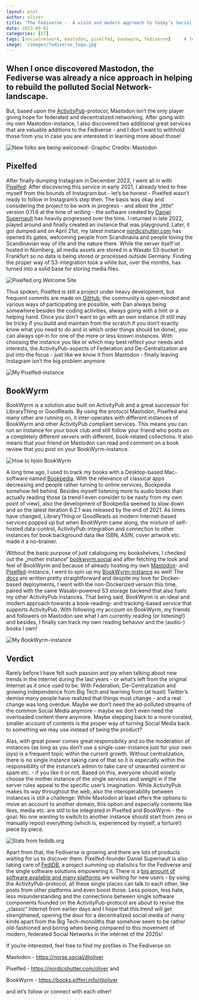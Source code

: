 ```yaml
---
layout: post
author: oliver
title: "The Fediverse -  A vivid and modern approach to today’s Social Network-landscape"
date: 2023-09-01
categories: [IT]
tags: [socialnetwork, mastodon, pixelfed, bookwyrm, fediverse]     # TAG names should always be lowercase
image: '/images/fediverse_logo.jpg'
---
```


## When I once discovered Mastodon, the Fediverse was already a nice approach in helping to rebuild the polluted Social Network-landscape.

But, based upon the [ActivityPub](https://www.w3.org/TR/activitypub/)\-protocol, Mastodon isn’t the only player giving hope for federated and decentralized networking. After going with my own Mastodon-instance, I also discovered two additional great services that are valuable additions to the Fediverse - and I don’t want to withhold those from you in case you are interested in learning more about those!

![New folks are being welcomed- Graphic Credits: Mastodon](../images/mastodon_welcome.jpg)

## Pixelfed

After finally dumping Instagram in December 2022, I went all in with [Pixelfed](https://pixelfed.org/): After discovering this service in early 2021, I  already tried to free myself from the bounds of Instagram but - let’s be honest - Pixelfed wasn’t ready to follow in Instagram’s step then. The basis was okay and considering the project to be work in progress - and albeit the „little“ version 0.11.6 at the time of writing - the software created by [Daniel Supernault](https://pixelfed.social/dansup) has heavily progressed over the time. I returned in late 2022, played around and finally created an instance that was playground. Later, it got dumped and on April 21st, my latest instance [nordicshutter.com](https://nordicshutter.com/) has opened its gates, welcoming people from Scandinavia and people loving the Scandinavian way of life and the nature there. While the server itself ist hosted in Nürnberg, all media assets are stored in a Wasabi S3-bucket in Frankfurt so no data is being stored or processed outside Germany. Finding the proper way of S3-integration took a while but, over the months, has turned into a solid base for storing media files.

![Pixelfed.org Welcome Site](../images/pixelfed_org_website.jpg)

Thus spoken, Pixelfed is still a project under heavy development, but frequent commits are made on [GitHub](https://github.com/pixelfed/pixelfed), the community is open-minded and various ways of participating are possible, with Dan always being somewhere besides the coding activities, always going with a hint or a helping hand. Once you don’t want to go with an own instance (it still may be tricky if you build and maintain from the scratch if you don’t exactly know what you need to do and in which order things should be done), you can always opt-in for one of the more or less known instances. With choosing the instance you like or which may best reflect your needs and interests, the ActivityPub-aspects of Federation and De-Centralization are put into the focus - just like we know it from Mastodon  - finally leaving Instagram isn’t the big problem anymore.

![My Pixelfed-instance](../images/nordicshutter_welcome.jpg)

## BookWyrm

BookWyrm is a solution also built on ActivityPub and a great successor for LibraryThing or GoodReads. By using the protocol Mastodon, Pixelfed and many other are running on, it inter-operates with different instances of BookWyrm and other ActivityPub compliant services. This means you can run an instance for your book club and still follow your friend who posts on a completely different servers with different, book-related collections. It also means that your friend on Mastodon can read and comment on a book review that you post on your BookWyrm-instance.

![How to hjoin BookWyrm](../images/bookwyrm_website.jpg)

A long time ago, I used to track my books with a Desktop-based Mac-software named [Bookpedia](https://www.bruji.com/bookpedia/). With the relevance of classical apps decreasing and people rather turning to online services, Bookpedia somehow fell behind. Besides myself listening more to audio books than actually reading those (a trend I even consider to be nasty from my own point of view), also the development of Bookpedia seemed to slow down and so the latest iteration 6.2.1 was released by the end of 2021. As times have changed, LibraryThing or GoodReads as modern Internet-based services popped up but when BookWyrm came along, the mixture of self-hosted data-control, ActivityPub-integration and connection to other instances for book background data like ISBN, ASIN, cover artwork etc. made it a no-brainer.

Without the basic purpose of just cataloguing my bookshelves, I checked out the „mother instance“ [bookwyrm.social](https://bookwyrm.social/) and after fetching the look and feel of BookWyrm and because of already hosting my own [Mastodon](https://norse.social/@oliver)\- and [Pixelfed](https://nordicshutter.com/oliver)\-instance, I went to spin up my [BookWyrm-instance](https://books.pifferi.info/) as well! The [docs](https://docs.joinbookwyrm.com/) are written pretty straightforward and despite my love for Docker-based deployments, I went with the non-Dockerized version this time, paired with the same Wasabi-powered S3 storage backend that also fuels my other ActivityPub instances. That being said, BookWyrm is an ideal and modern approach towards a book-reading- and tracking-based service that supports ActivityPub. With following my account on BookWyrm, my friends and followers on Mastodon see what I am currently reading (or listening!) and besides, I finally can track my own reading behavior and the (audio-) books I own!

![My BookWyrm-instance](../images/bookwyrm_pifferi.jpg)

## Verdict

Rarely before I have felt such passion and joy when talking about new trends in the Internet during the last years - or what’s left from the original Internet as it once used to be. With Federation, De-Centralization and growing independence from Big Tech and learning from (at least) Twitter’s demise many people have realized that things must change - and a real change was long overdue. Maybe we don’t need the ad-polluted streams of the common Social Media anymore - maybe we don’t even need the overloaded content there anymore. Maybe stepping back to a more curated, smaller account of contents is the proper way of turning Social Media back to something we may use instead of being the product?

Alas, with great power comes great responsibility and so the moderation of instances (as long as you don’t use a single-user-instance just for your own joys) is a frequent topic within the current growth. Without centralization, there is no single instance taking care of that so it is especially within the responsibility of the instance’s admin to take care of unwanted content or spam etc. - if you like it or not. Based on this, everyone should wisely choose the mother instance of the single services and weight in if the server rules appeal to the specific user’s imagination. While ActivityPub makes its way throughout the web, also the interoperability between instances is still a challenge: While Mastodon at least offers the options to move an account to another domain, this option and especially contents like likes, media etc. are still to be integrated in Pixelfed and BookWyrm - the goal: No one wanting to switch to another instance should start from zero or manually repost everything (which is, experienced by myself, a torture!) piece by piece.

![Stats from fedidb.org](../images/fedidb_stats.jpg)

Apart from that, the Fediverse is growing and there are lots of products waiting for us to discover them. Pixelfed-founder Daniel Supernault is also taking care of [FediDB](https://fedidb.org/), a project summing up statistics for the Fediverse and the single software solutions empowering it. There is a [big amount of software available and many platforms](https://fedidb.org/software) are waiting for new users - by using the ActivityPub-protocol, all these single places can talk to each other, like posts from other platforms and even boost those. Less poison, less hate, less misunderstanding and the connections between single software components founded on the ActivityPub-protocol are about to revive the „classic“ Internet from earlier days and I hope that this trend will get strengthened, opening the door for a decentralized social media of many kinds apart from the Big Tech-monoliths that somehow seem to be rather old-fashioned and boring when being compared to this movement of modern, federated Social Networks in the internet of the 2020s!

If you’re interested, feel free to find my profiles in The Fediverse on

Mastodon - <https://norse.social/@oliver>

Pixelfed - <https://nordicshutter.com/oliver> and

BookWyrm - <https://books.pifferi.info/@oliver>

and let’s follow or connect with each other!
